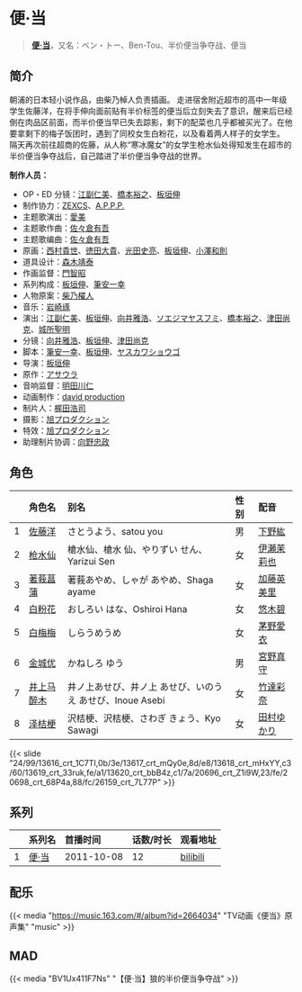 # 便·当


> <u>**[便·当](https://bgm.tv/subject/19540)**</u>，又名：ベン・トー、Ben-Tou、半价便当争夺战、便当

## 简介

朝浦的日本轻小说作品，由柴乃棹人负责插画。
走进宿舍附近超市的高中一年级学生佐藤洋，在将手伸向面前贴有半价标签的便当后立刻失去了意识，醒来后已经倒在肉品区前面，而半价便当早已失去踪影，剩下的配菜也几乎都被买光了。在他要拿剩下的梅子饭团时，遇到了同校女生白粉花，以及看着两人样子的女学生。
隔天再次前往超商的佐藤，从人称“寒冰魔女”的女学生枪水仙处得知发生在超市的半价便当争夺战后，自己踏进了半价便当争夺战的世界。

**制作人员：**
- OP・ED 分镜：[江副仁美](https://bgm.tv/person/23358)、[橋本裕之](https://bgm.tv/person/13018)、[板垣伸](https://bgm.tv/person/1663)
- 制作协力：[ZEXCS](https://bgm.tv/person/6073)、[A.P.P.P.](https://bgm.tv/person/718)
- 主题歌演出：[愛美](https://bgm.tv/person/9188)
- 主题歌作曲：[佐々倉有吾](https://bgm.tv/person/9065)
- 主题歌编曲：[佐々倉有吾](https://bgm.tv/person/9065)
- 原画：[西村貴世](https://bgm.tv/person/3218)、[徳田大貴](https://bgm.tv/person/13142)、[光田史亮](https://bgm.tv/person/12286)、[板垣伸](https://bgm.tv/person/1663)、[小澤和則](https://bgm.tv/person/21362)
- 道具设计：[森木靖泰](https://bgm.tv/person/2966)
- 作画监督：[門智昭](https://bgm.tv/person/3034)
- 系列构成：[板垣伸](https://bgm.tv/person/1663)、[筆安一幸](https://bgm.tv/person/3358)
- 人物原案：[柴乃櫂人](https://bgm.tv/person/9042)
- 音乐：[岩崎琢](https://bgm.tv/person/272)
- 演出：[江副仁美](https://bgm.tv/person/23358)、[板垣伸](https://bgm.tv/person/1663)、[向井雅浩](https://bgm.tv/person/11076)、[ソエジマヤスフミ](https://bgm.tv/person/2821)、[橋本裕之](https://bgm.tv/person/13018)、[津田尚克](https://bgm.tv/person/9095)、[城所聖明](https://bgm.tv/person/15283)
- 分镜：[向井雅浩](https://bgm.tv/person/11076)、[板垣伸](https://bgm.tv/person/1663)、[津田尚克](https://bgm.tv/person/9095)
- 脚本：[筆安一幸](https://bgm.tv/person/3358)、[板垣伸](https://bgm.tv/person/1663)、[ヤスカワショウゴ](https://bgm.tv/person/10229)
- 导演：[板垣伸](https://bgm.tv/person/1663)
- 原作：[アサウラ](https://bgm.tv/person/7145)
- 音响监督：[明田川仁](https://bgm.tv/person/477)
- 动画制作：[david production](https://bgm.tv/person/6331)
- 制片人：[梶田浩司](https://bgm.tv/person/57045)
- 摄影：[旭プロダクション](https://bgm.tv/person/6065)
- 特效：[旭プロダクション](https://bgm.tv/person/6065)
- 助理制片协调：[向野忠政](https://bgm.tv/person/65027)

## 角色

|     |   角色名   |   别名  | 性别 |  配音  |
|:--- |:------  |:----      |:---  |:--   |
| 1 | [佐藤洋](https://bgm.tv/character/13616) | さとうよう、satou you | 男 | [下野紘](https://bgm.tv/person/4262) |
| 2 | [枪水仙](https://bgm.tv/character/13617) | 槍水仙、槍水 仙、やりずい せん、Yarizui Sen | 女 | [伊瀬茉莉也](https://bgm.tv/person/4769) |
| 3 | [著莪菖蒲](https://bgm.tv/character/13618) | 著莪あやめ、しゃが あやめ、Shaga ayame | 女 | [加藤英美里](https://bgm.tv/person/4850) |
| 4 | [白粉花](https://bgm.tv/character/13619) | おしろい はな、Oshiroi Hana | 女 | [悠木碧](https://bgm.tv/person/5076) |
| 5 | [白梅梅](https://bgm.tv/character/13620) | しらうめうめ | 女 | [茅野愛衣](https://bgm.tv/person/5847) |
| 6 | [金城优](https://bgm.tv/character/20696) | かねしろ ゆう | 男 | [宮野真守](https://bgm.tv/person/4697) |
| 7 | [井上马醉木](https://bgm.tv/character/20698) | 井ノ上あせび、井ノ上 あせび、いのうえ あせび、Inoue Asebi | 女 | [竹達彩奈](https://bgm.tv/person/5228) |
| 8 | [泽桔梗](https://bgm.tv/character/26159) | 沢桔梗、沢桔梗、さわぎ きょう、Kyo Sawagi | 女 | [田村ゆかり](https://bgm.tv/person/3965) |

{{< slide "24/99/13616_crt_1C7TI,0b/3e/13617_crt_mQy0e,8d/e8/13618_crt_mHxYY,c3/60/13619_crt_33ruk,fe/a1/13620_crt_bbB4z,c1/7a/20696_crt_Z1i9W,23/fe/20698_crt_68P4a,88/fc/26159_crt_7L77P" >}}

## 系列

|     |   系列名   |   首播时间  | 话数/时长  | 观看地址 |
|:---  |:------    |:----      |:---       |:---  |
| 1 |[便·当](https://bgm.tv/subject/19540)| 2011-10-08 | 12 | [bilibili](https://www.bilibili.com/bangumi/play/ep15525)  |

## 配乐

{{< media "https://music.163.com/#/album?id=2664034"
"TV动画《便当》原声集"
"music" >}}
## MAD

{{< media  "BV1Ux411F7Ns"
"【便·当】狼的半价便当争夺战"  >}}
